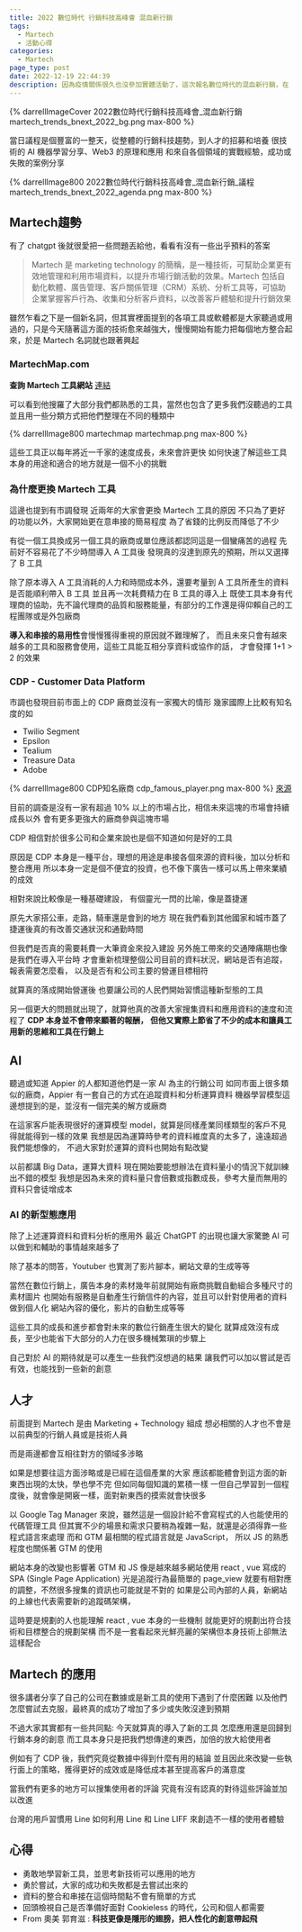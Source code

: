 ```yaml
---
title: 2022 數位時代 行銷科技高峰會 混血新行銷 
tags:
  - Martech
  - 活動心得
categories:
  - Martech
page_type: post
date: 2022-12-19 22:44:39
description: 因為疫情關係很久也沒參加實體活動了，這次報名數位時代的混血新行銷，在 Scott Brinker 跟其他講者的演講中可以聽到很多業界的現況和大家怎麼遇到問題和嘗試解決問題，行銷科技 Martech 又是如何慢慢的影響整個全球的行銷方式
---
```


{% darrellImageCover 2022數位時代行銷科技高峰會_混血新行銷 martech_trends_bnext_2022_bg.png max-800 %}

當日議程是個豐富的一整天，從整體的行銷科技趨勢，到人才的招募和培養
很技術的 AI 機器學習分享、Web3 的原理和應用
和來自各個領域的實戰經驗，成功或失敗的案例分享

{% darrellImage800 2022數位時代行銷科技高峰會_混血新行銷_議程 martech_trends_bnext_2022_agenda.png max-800 %}

## Martech趨勢

有了 chatgpt 後就很愛把一些問題丟給他，看看有沒有一些出乎預料的答案

> Martech 是 marketing technology 的簡稱，是一種技術，可幫助企業更有效地管理和利用市場資料，以提升市場行銷活動的效果。Martech 包括自動化軟體、廣告管理、客戶關係管理（CRM）系統、分析工具等，可協助企業掌握客戶行為、收集和分析客戶資料，以改善客戶體驗和提升行銷效果

雖然乍看之下是一個新名詞，但其實裡面提到的各項工具或軟體都是大家聽過或用過的，只是今天隨著這方面的技術愈來越強大，慢慢開始有能力把每個地方整合起來，於是 Martech 名詞就也跟著興起

### MartechMap.com

**查詢 Martech 工具網站**
[連結](https://martechmap.com/)

可以看到他搜羅了大部分我們都熟悉的工具，當然也包含了更多我們沒聽過的工具
並且用一些分類方式把他們整理在不同的種類中

{% darrellImage800 martechmap martechmap.png max-800 %}

這些工具正以每年將近一千家的速度成長，未來會許更快
如何快速了解這些工具本身的用途和適合的地方就是一個不小的挑戰

### 為什麼更換 Martech 工具

這邊也提到有市調發現
近兩年的大家會更換 Martech 工具的原因
不只為了更好的功能以外，大家開始更在意串接的簡易程度
為了省錢的比例反而降低了不少

有從一個工具換成另一個工具的廠商或單位應該都認同這是一個蠻痛苦的過程
先前好不容易花了不少時間導入 A 工具後
發現真的沒達到原先的預期，所以又選擇了 B 工具

除了原本導入 A 工具消耗的人力和時間成本外，還要考量到 A 工具所產生的資料是否能順利帶入 B 工具
並且再一次耗費精力在 B 工具的導入上
既使工具本身有代理商的協助，先不論代理商的品質和服務能量，有部分的工作還是得仰賴自己的工程團隊或是外包廠商

**導入和串接的易用性**會慢慢獲得重視的原因就不難理解了，
而且未來只會有越來越多的工具和服務會使用，這些工具能互相分享資料或協作的話，
才會發揮 1+1 > 2 的效果

### CDP - Customer Data Platform

市調也發現目前市面上的 CDP 廠商並沒有一家獨大的情形
幾家國際上比較有知名度的如
  - Twilio Segment
  - Epsilon
  - Tealium
  - Treasure Data
  - Adobe 

{% darrellImage800 CDP知名廠商 cdp_famous_player.png max-800 %}
[來源](https://www.mordorintelligence.com/industry-reports/customer-data-platform-market)

目前的調查是沒有一家有超過 10% 以上的市場占比，相信未來這塊的市場會持續成長以外
會有更多更強大的廠商參與這塊市場

CDP 相信對於很多公司和企業來說也是個不知道如何是好的工具

原因是 CDP 本身是一種平台，理想的用途是串接各個來源的資料後，加以分析和整合應用
所以本身一定是個不便宜的投資，也不像下廣告一樣可以馬上帶來業績的成效

相對來說比較像是一種基礎建設，
有個靈光一閃的比喻，像是蓋捷運

原先大家搭公車，走路，騎車還是會到的地方
現在我們看到其他國家和城市蓋了捷運後真的有改善交通狀況和通勤時間

但我們是否真的需要耗費一大筆資金來投入建設
另外施工帶來的交通陣痛期也像是我們在導入平台時
才會重新梳理整個公司目前的資料狀況，網站是否有追蹤，報表需要怎麼看，
以及是否有和公司主要的營運目標相符

就算真的落成開始營運後
也要讓公司的人民們開始習慣這種新型態的工具

另一個更大的問題就出現了，就算他真的改善大家搜集資料和應用資料的速度和流程了
**CDP 本身並不會帶來顯著的報酬，**
**但他又實際上節省了不少的成本和讓員工用新的思維和工具在行銷上**

## AI

聽過或知道 Appier 的人都知道他們是一家 AI 為主的行銷公司
如同市面上很多類似的廠商，Appier 有一套自己的方式在追蹤資料和分析運算資料
機器學習模型這邊想提到的是，並沒有一個完美的解方或廠商

在這家客戶能表現很好的運算模型 model，就算是同樣產業同樣類型的客戶不見得就能得到一樣的效果
我想是因為運算時參考的資料維度真的太多了，遠遠超過我們能想像的，
不過大家對於運算的資料也開始有點改變

以前都講 Big Data，運算大資料
現在開始要能想辦法在資料量小的情況下就訓練出不錯的模型
我想是因為未來的資料量只會倍數或指數成長，參考大量而無用的資料只會徒增成本

### AI 的新型態應用

除了上述運算資料和資料分析的應用外
最近 ChatGPT 的出現也讓大家驚艷 AI 可以做到和輔助的事情越來越多了

除了基本的問答，Youtuber 也實測了影片腳本，網站文章的生成等等

當然在數位行銷上，廣告本身的素材幾年前就開始有廠商挑戰自動組合多種尺寸的素材圖片
也開始有服務是自動產生行銷信件的內容，並且可以針對使用者的資料做到個人化
網站內容的優化，影片的自動生成等等

這些工具的成長和進步都會對未來的數位行銷產生很大的變化
就算成效沒有成長，至少也能省下大部分的人力在很多機械繁瑣的步驟上

自己對於 AI 的期待就是可以產生一些我們沒想過的結果
讓我們可以加以嘗試是否有效，也能找到一些新的創意

## 人才

前面提到 Martech 是由 Marketing + Technology 組成
想必相關的人才也不會是以前典型的行銷人員或是技術人員

而是兩邊都會互相往對方的領域多涉略

如果是想要往這方面涉略或是已經在這個產業的大家
應該都能體會到這方面的新東西出現的太快，學也學不完
但如同每個知識的累積一樣
一但自己學習到一個程度後，就會像是開竅一樣，面對新東西的摸索就會快很多

以 Google Tag Manager 來說，雖然這是一個設計給不會寫程式的人也能使用的代碼管理工具
但其實不少的場景和需求只要稍為複雜一點，就還是必須得靠一些程式語言來處理
而和 GTM 最相關的程式語言就是 JavaScript，
所以 JS 的熟悉程度也關係著 GTM 的使用

網站本身的改變也影響著 GTM 和 JS
像是越來越多網站使用 react , vue 寫成的 SPA (Single Page Application)
光是追蹤行為最簡單的 page_view 就要有相對應的調整，不然很多搜集的資訊也可能就是不對的
如果是公司內部的人員，新網站的上線也代表需要新的追蹤碼架構，

這時要是規劃的人也能理解 react , vue 本身的一些機制
就能更好的規劃出符合技術和目標整合的規劃架構
而不是一套看起來光鮮亮麗的架構但本身技術上卻無法這樣配合

## Martech 的應用

很多講者分享了自己的公司在數據或是新工具的使用下遇到了什麼困難
以及他們怎麼嘗試去克服，最終真的成功了增加了多少或失敗沒達到預期

不過大家其實都有一些共同點:
今天就算真的導入了新的工具
怎麼應用還是回歸到行銷本身的創意
而工具本身只是把我們想傳達的東西，加倍的放大給使用者

例如有了 CDP 後，我們究竟從數據中得到什麼有用的結論
並且因此來改變一些執行面上的策略，獲得更好的成效或是降低成本甚至提高客戶的滿意度

當我們有更多的地方可以搜集使用者的評論
究竟有沒有認真的對待這些評論並加以改進

台灣的用戶習慣用 Line
如何利用 Line 和 Line LIFF 來創造不一樣的使用者體驗

## 心得

- 勇敢地學習新工具，並思考新技術可以應用的地方
- 勇於嘗試，大家的成功和失敗都是去嘗試出來的
- 資料的整合和串接在這個時間點不會有簡單的方式
- 回頭檢視自己是否準備好面對 Cookieless 的時代，公司和個人都需要
- From 奧美 郭育滋 : **科技更像是隱形的翅膀，把人性化的創意帶起飛**


